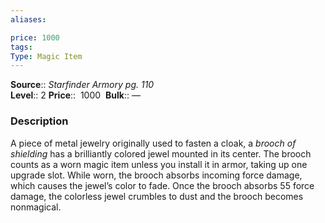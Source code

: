 ```yaml
---
aliases: 

price: 1000 
tags: 
Type: Magic Item
---
```

**Source**:: _Starfinder Armory pg. 110_  
**Level**:: 2
**Price**::  1000 
**Bulk**:: —

### Description

A piece of metal jewelry originally used to fasten a cloak, a _brooch of shielding_ has a brilliantly colored jewel mounted in its center. The brooch counts as a worn magic item unless you install it in armor, taking up one upgrade slot. While worn, the brooch absorbs incoming force damage, which causes the jewel’s color to fade. Once the brooch absorbs 55 force damage, the colorless jewel crumbles to dust and the brooch becomes nonmagical.
